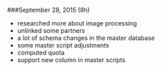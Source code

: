 ###September 28, 2015 (8h)

* researched more about image processing
* unlinked some partners
* a lot of schema changes in the master database
* some master script adjustments
* computed quota
* support new column in master scripts
